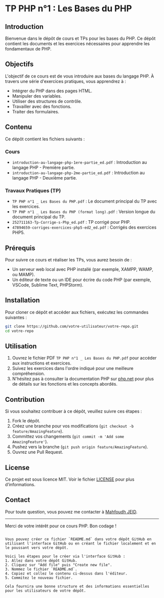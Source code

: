 # TP PHP n°1 : Les Bases du PHP

## Introduction
Bienvenue dans le dépôt de cours et TPs pour les bases du PHP. Ce dépôt contient les documents et les exercices nécessaires pour apprendre les fondamentaux de PHP.

## Objectifs
L'objectif de ce cours est de vous introduire aux bases du langage PHP. À travers une série d'exercices pratiques, vous apprendrez à :
- Intégrer du PHP dans des pages HTML.
- Manipuler des variables.
- Utiliser des structures de contrôle.
- Travailler avec des fonctions.
- Traiter des formulaires.

## Contenu
Ce dépôt contient les fichiers suivants :

### Cours
- `introduction-au-langage-php-1ere-partie_ed.pdf` : Introduction au langage PHP - Première partie.
- `introduction-au-langage-php-2me-partie_ed.pdf` : Introduction au langage PHP - Deuxième partie.

### Travaux Pratiques (TP)
- `TP PHP n°1 _ Les Bases du PHP.pdf` : Le document principal du TP avec les exercices.
- `TP PHP n°1 _ Les Bases du PHP (format long).pdf` : Version longue du document principal du TP.
- `252711163-Tp-Corrige-s-Php_ed.pdf` : TP corrigé pour PHP.
- `47894659-corriges-exercices-php5-ed2_ed.pdf` : Corrigés des exercices PHP5.

## Prérequis
Pour suivre ce cours et réaliser les TPs, vous aurez besoin de :
- Un serveur web local avec PHP installé (par exemple, XAMPP, WAMP, ou MAMP).
- Un éditeur de texte ou un IDE pour écrire du code PHP (par exemple, VSCode, Sublime Text, PHPStorm).

## Installation
Pour cloner ce dépôt et accéder aux fichiers, exécutez les commandes suivantes :

```bash
git clone https://github.com/votre-utilisateur/votre-repo.git
cd votre-repo
```

## Utilisation
1. Ouvrez le fichier PDF `TP PHP n°1 _ Les Bases du PHP.pdf` pour accéder aux instructions et exercices.
2. Suivez les exercices dans l'ordre indiqué pour une meilleure compréhension.
3. N'hésitez pas à consulter la documentation PHP sur [php.net](https://www.php.net/manual/fr/) pour plus de détails sur les fonctions et les concepts abordés.

## Contribution
Si vous souhaitez contribuer à ce dépôt, veuillez suivre ces étapes :
1. Fork le dépôt.
2. Créez une branche pour vos modifications (`git checkout -b feature/AmazingFeature`).
3. Committez vos changements (`git commit -m 'Add some AmazingFeature'`).
4. Pushez vers la branche (`git push origin feature/AmazingFeature`).
5. Ouvrez une Pull Request.

## License
Ce projet est sous licence MIT. Voir le fichier [LICENSE](LICENSE) pour plus d’informations.

## Contact
Pour toute question, vous pouvez me contacter à [Mahfoudh JEID](mailto:mahfoudh.jeid@gmail.com).

---

Merci de votre intérêt pour ce cours PHP. Bon codage !
```

Vous pouvez créer ce fichier `README.md` dans votre dépôt GitHub en utilisant l'interface GitHub ou en créant le fichier localement et en le poussant vers votre dépôt. 

Voici les étapes pour le créer via l'interface GitHub :
1. Allez dans votre dépôt GitHub.
2. Cliquez sur "Add file" puis "Create new file".
3. Nommez le fichier `README.md`.
4. Copiez et collez le contenu ci-dessus dans l'éditeur.
5. Commitez le nouveau fichier.

Cela fournira une bonne structure et des informations essentielles pour les utilisateurs de votre dépôt.
